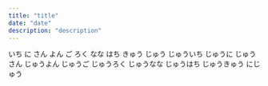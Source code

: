 ```yaml
---
title: "title"
date: "date"
description: "description"
---
```

いち
に
さん
よん
ご
ろく
なな
はち
きゅう
じゅう
じゅういち
じゅうに
じゅうさん
じゅうよん
じゅうご
じゅうろく
じゅうなな
じゅうはち
じゅうきゅう
にじゅう